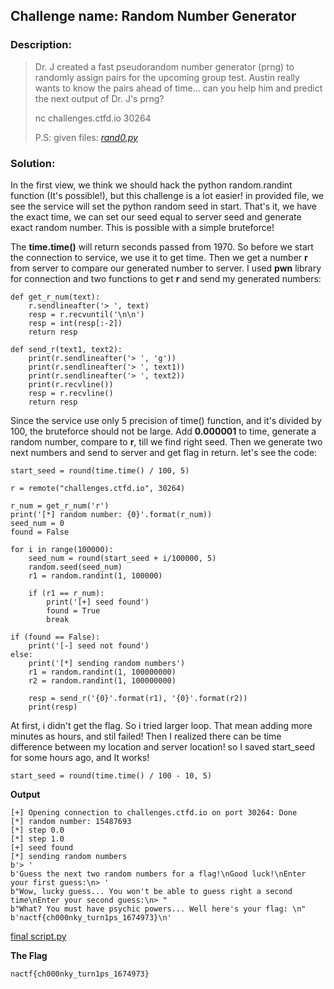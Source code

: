 ## Challenge name:	Random Number Generator

### Description:
> Dr. J created a fast pseudorandom number generator (prng) to randomly assign pairs for the upcoming group test. Austin really wants to know the pairs ahead of time... can you help him and predict the next output of Dr. J's prng?
> 
> nc challenges.ctfd.io 30264
> 
> P.S: given files: *[rand0.py](./rand0.py)*

### Solution:

In the first view, we think we should hack the python random.randint function (It's possible!), but this challenge is a lot easier! in provided file, we see the service will set the python random seed in start. That's it, we have the exact time, we can set our seed equal to server seed and generate exact random number. This is possible with a simple bruteforce!

The **time.time()** will return seconds passed from 1970. So before we start the connection to service, we use it to get time. Then we get a number **r** from server to compare our generated number to server. I used **pwn** library for connection and two functions to get **r** and send my generated numbers:

    def get_r_num(text):
        r.sendlineafter('> ', text)
        resp = r.recvuntil('\n\n')
        resp = int(resp[:-2])
        return resp

    def send_r(text1, text2):
        print(r.sendlineafter('> ', 'g'))
        print(r.sendlineafter('> ', text1))
        print(r.sendlineafter('> ', text2))
        print(r.recvline())
        resp = r.recvline()
        return resp

Since the service use only 5 precision of time() function, and it's divided by 100, the bruteforce should not be large. Add **0.000001** to time, generate a random number, compare to **r**, till we find right seed. Then we generate two next numbers and send to server and get flag in return. let's see the code:

    start_seed = round(time.time() / 100, 5)

    r = remote("challenges.ctfd.io", 30264)

    r_num = get_r_num('r')
    print('[*] random number: {0}'.format(r_num))
    seed_num = 0
    found = False

    for i in range(100000):
        seed_num = round(start_seed + i/100000, 5)
        random.seed(seed_num)
        r1 = random.randint(1, 100000)

        if (r1 == r_num):
            print('[+] seed found')
            found = True
            break

    if (found == False):
        print('[-] seed not found')
    else:
        print('[*] sending random numbers')  
        r1 = random.randint(1, 100000000)
        r2 = random.randint(1, 100000000)

        resp = send_r('{0}'.format(r1), '{0}'.format(r2))
        print(resp)

At first, i didn't get the flag. So i tried larger loop. That mean adding more minutes as hours, and stil failed! Then I realized there can be time difference between my location and server location! so I saved start_seed for some hours ago, and It works!

    start_seed = round(time.time() / 100 - 10, 5)

**Output**
	
    [+] Opening connection to challenges.ctfd.io on port 30264: Done
    [*] random number: 15487693
    [*] step 0.0
    [*] step 1.0
    [+] seed found
    [*] sending random numbers
    b'> '
    b'Guess the next two random numbers for a flag!\nGood luck!\nEnter your first guess:\n> '
    b"Wow, lucky guess... You won't be able to guess right a second time\nEnter your second guess:\n> "
    b"What? You must have psychic powers... Well here's your flag: \n"
    b'nactf{ch000nky_turn1ps_1674973}\n'

[final script.py](./script.py)

**The Flag**

    nactf{ch000nky_turn1ps_1674973}
